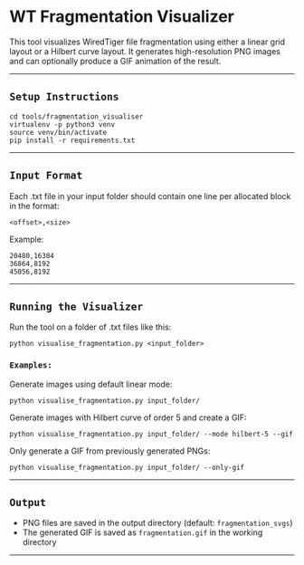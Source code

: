 # WT Fragmentation Visualizer

This tool visualizes WiredTiger file fragmentation using either a linear grid layout or a Hilbert curve layout. It generates high-resolution PNG images and can optionally produce a GIF animation of the result.

---

## `Setup Instructions`

```
cd tools/fragmentation_visualiser
virtualenv -p python3 venv
source venv/bin/activate
pip install -r requirements.txt
```

---

## `Input Format`

Each .txt file in your input folder should contain one line per allocated block in the format:

```
<offset>,<size>
```

Example:

```
20480,16384
36864,8192
45056,8192
```

---

## `Running the Visualizer`

Run the tool on a folder of .txt files like this:

```
python visualise_fragmentation.py <input_folder>
```

### `Examples:`

Generate images using default linear mode:

```
python visualise_fragmentation.py input_folder/
```

Generate images with Hilbert curve of order 5 and create a GIF:

```
python visualise_fragmentation.py input_folder/ --mode hilbert-5 --gif
```

Only generate a GIF from previously generated PNGs:

```
python visualise_fragmentation.py input_folder/ --only-gif
```

---

## `Output`

- PNG files are saved in the output directory (default: `fragmentation_svgs`)
- The generated GIF is saved as `fragmentation.gif` in the working directory

---
